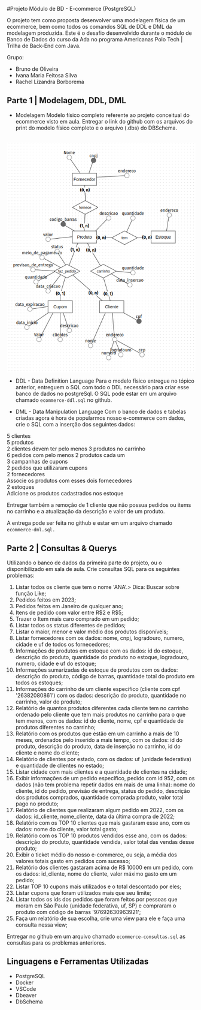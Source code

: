 #Projeto Módulo de BD - E-commerce (PostgreSQL)

O projeto tem como proposta desenvolver uma modelagem física de um ecommerce, bem como todos os comandos SQL de DDL e DML da modelagem produzida. Este é o desafio desenvolvido durante o módulo de Banco de Dados do curso da Ada no programa Americanas Polo Tech | Trilha de Back-End com Java.

Grupo:
* Bruno de Oliveira
* Ivana Maria Feitosa Silva
* Rachel Lizandra Borborema

## Parte 1 | Modelagem, DDL, DML

* Modelagem
Modelo físico completo referente ao projeto conceitual do ecommerce visto em aula. Entregar o link do github com os arquivos do print do modelo físico completo e o arquivo (.dbs) do DBSchema.

<div style="display: inline_block"><br>
  <img align="center" src="https://github.com/viniciusCornieri/ada-turma-926-bd-po-001/blob/main/modelo_conceitual.png?raw=true" />
<div>

* DDL - Data Definition Language
Para o modelo físico entregue no tópico anterior, entreguem o SQL com todo o DDL necessário para criar esse banco de dados no postgreSql. O SQL pode estar em um arquivo chamado `ecommerce-ddl.sql` no github.

* DML - Data Manipulation Language
Com o banco de dados e tabelas criadas agora é hora de popularmos nosso e-commerce com dados, crie o SQL com a inserção dos seguintes dados: <br>

5 clientes<br>
5 produtos<br>
2 clientes devem ter pelo menos 3 produtos no carrinho<br>
6 pedidos com pelo menos 2 produtos cada um<br>
3 campanhas de cupons<br>
    2 pedidos que utilizaram cupons<br>
2 fornecedores<br>
    Associe os produtos com esses dois fornecedores<br>
2 estoques<br>
    Adicione os produtos cadastrados nos estoque<br>

Entregar também a remoção de 1 cliente que não possua pedidos ou items no carrinho e a atualização da descrição e valor de um produto. 

A entrega pode ser feita no github e estar em um arquivo chamado `ecommerce-dml.sql.`

## Parte 2 | Consultas & Querys
Utilizando o banco de dados da primeira parte do projeto, ou o disponibilizado em sala de aula. Crie consultas SQL para os seguintes problemas:
<ol>
<li>Listar todos os cliente que tem o nome 'ANA'.> Dica: Buscar sobre função Like;</li>
<li>Pedidos feitos em 2023;</li>
<li>Pedidos feitos em Janeiro de qualquer ano;</li>
<li>Itens de pedido com valor entre R$2 e R$5;</li>
<li>Trazer o Item mais caro comprado em um pedido;</li>
<li>Listar todos os status diferentes de pedidos;</li>
<li>Listar o maior, menor e valor médio dos produtos disponíveis;</li>
<li>Listar fornecedores com os dados: nome, cnpj, logradouro, numero, cidade e uf de todos os fornecedores;</li>
<li>Informações de produtos em estoque com os dados: id do estoque, descrição do produto, quantidade do produto no estoque, logradouro, numero, cidade e uf do estoque;</li>
<li>Informações sumarizadas de estoque de produtos com os dados: descrição do produto, código de barras, quantidade total do produto em todos os estoques;</li>
<li>Informações do carrinho de um cliente específico (cliente com cpf '26382080861') com os dados: descrição do produto, quantidade no carrinho, valor do produto;</li>
<li>Relatório de quantos produtos diferentes cada cliente tem no carrinho ordenado pelo cliente que tem mais produtos no carrinho para o que tem menos, com os dados: id do cliente, nome, cpf e quantidade de produtos diferentes no carrinho;</li>
<li>Relatório com os produtos que estão em um carrinho a mais de 10 meses, ordenados pelo inserido a mais tempo, com os dados: id do produto, descrição do produto, data de inserção no carrinho, id do cliente e nome do cliente;</li>
<li>Relatório de clientes por estado, com os dados: uf (unidade federativa) e quantidade de clientes no estado;</li>
<li>Listar cidade com mais clientes e a quantidade de clientes na cidade;</li>
<li>Exibir informações de um pedido específico, pedido com id 952, com os dados (não tem problema repetir dados em mais de uma linha): nome do cliente, id do pedido, previsão de entrega, status do pedido, descrição dos produtos comprados, quantidade comprada produto, valor total pago no produto;</li>
<li>Relatório de clientes que realizaram algum pedido em 2022, com os dados: id_cliente, nome_cliente, data da última compra de 2022;</li>
<li>Relatório com os TOP 10 clientes que mais gastaram esse ano, com os dados: nome do cliente, valor total gasto;</li>
<li>Relatório com os TOP 10 produtos vendidos esse ano, com os dados: descrição do produto, quantidade vendida, valor total das vendas desse produto;</li>
<li>Exibir o ticket médio do nosso e-commerce, ou seja, a média dos valores totais gasto em pedidos com sucesso;</li>
<li>Relatório dos clientes gastaram acima de R$ 10000 em um pedido, com os dados: id_cliente, nome do cliente, valor máximo gasto em um pedido;</li>
<li>Listar TOP 10 cupons mais utilizados e o total descontado por eles;</li>
<li>Listar cupons que foram utilizados mais que seu limite;</li>
<li>Listar todos os ids dos pedidos que foram feitos por pessoas que moram em São Paulo (unidade federativa, uf, SP) e compraram o produto com código de barras '97692630963921';</li>
<li>Faça um relatório de sua escolha, crie uma view para ele e faça uma consulta nessa view;</li>
</ol>

Entregar no github em um arquivo chamado `ecommerce-consultas.sql` as consultas para os problemas anteriores.

## Linguagens e Ferramentas Utilizadas

* PostgreSQL
* Docker
* VSCode
* Dbeaver
* DbSchema

